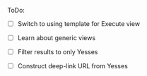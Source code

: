 ToDo:
 - [ ] Switch to using template for Execute view
 - [ ] Learn about generic views
 - [ ] Filter results to only Yesses
 - [ ] Construct deep-link URL from Yesses


